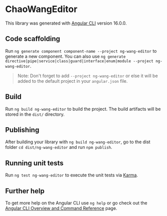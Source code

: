 # ChaoWangEditor

This library was generated with [Angular CLI](https://github.com/angular/angular-cli) version 16.0.0.

## Code scaffolding

Run `ng generate component component-name --project ng-wang-editor` to generate a new component. You can also use `ng generate directive|pipe|service|class|guard|interface|enum|module --project ng-wang-editor`.
> Note: Don't forget to add `--project ng-wang-editor` or else it will be added to the default project in your `angular.json` file. 

## Build

Run `ng build ng-wang-editor` to build the project. The build artifacts will be stored in the `dist/` directory.

## Publishing

After building your library with `ng build ng-wang-editor`, go to the dist folder `cd dist/ng-wang-editor` and run `npm publish`.

## Running unit tests

Run `ng test ng-wang-editor` to execute the unit tests via [Karma](https://karma-runner.github.io).

## Further help

To get more help on the Angular CLI use `ng help` or go check out the [Angular CLI Overview and Command Reference](https://angular.io/cli) page.
